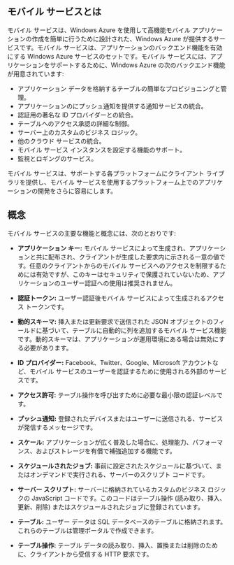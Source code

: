 ## <a name="what-is"></a>モバイル サービスとは

モバイル サービスは、Windows Azure を使用して高機能モバイル アプリケーションの作成を簡単に行うために設計された、Windows Azure が提供するサービスです。モバイル サービスは、アプリケーションのバックエンド機能を有効にする Windows Azure サービスのセットです。モバイル サービスには、アプリケーションをサポートするために、Windows Azure の次のバックエンド機能が用意されています:

+ アプリケーション データを格納するテーブルの簡単なプロビジョニングと管理。
+ アプリケーションのにプッシュ通知を提供する通知サービスの統合。
+ 認証用の著名な ID プロバイダーとの統合。
+ テーブルへのアクセス承認の詳細な制御。
+ サーバー上のカスタムのビジネス ロジック。
+ 他のクラウド サービスの統合。
+ モバイル サービス インスタンスを設定する機能のサポート。
+ 監視とロギングのサービス。

モバイル サービスは、サポートする各プラットフォームにクライアント ライブラリを提供し、モバイル サービスを使用するプラットフォーム上でのアプリケーションの開発をさらに容易にします。

## <a name="concepts"> </a>概念

モバイル サービスの主要な機能と概念には、次のとおりです:

<!--![1][1]-->

+ **アプリケーション キー:** モバイル サービスによって生成され、アプリケーションと共に配布され、クライアントが生成した要求内に示される一意の値です。任意のクライアントからのモバイル サービスへのアクセスを制限するためには有効ですが、このキーはセキュリティで保護されていないため、アプリケーションのユーザー認証への使用は推奨されません。

+ **認証トークン:** ユーザー認証後モバイル サービスによって生成されるアクセス トークンです。

+ **動的スキーマ:** 挿入または更新要求で送信された JSON オブジェクトのフィールドに基づいて、テーブルに自動的に列を追加するモバイル サービス機能です。動的スキーマは、アプリケーションが運用環境にある場合は無効にする必要があります。

+ **ID プロバイダー:** Facebook、Twitter、Google、Microsoft アカウントなど、モバイル サービスのユーザーを認証するために使用される外部のサービスです。

+ **アクセス許可:** テーブル操作を呼び出すために必要な最小限の認証レベルです。

+ **プッシュ通知:** 登録されたデバイスまたはユーザーに送信される、サービスが発信するメッセージです。

+ **スケール:** アプリケーションが広く普及した場合に、処理能力、パフォーマンス、およびストレージを有償で補強追加する機能です。

+ **スケジュールされたジョブ:** 事前に設定されたスケジュールに基づいて、またはオンデマンドで実行される、サーバーのスクリプト コードです。

+ **サーバー スクリプト:** サーバーに格納されているカスタムのビジネス ロジックの JavaScript コードです。このコードはテーブル操作 (読み取り、挿入、更新、削除) またはスケジュールされたジョブに登録されています。

+ **テーブル:** ユーザー データは SQL データベースのテーブルに格納されます。これらのテーブルは管理ポータルで作成できます。

+ **テーブル操作:** テーブル データの読み取り、挿入、置換または削除のために、クライアントから受信する HTTP 要求です。


<!-- Images. -->


  

